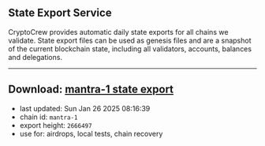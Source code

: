 ## State Export Service
CryptoCrew provides automatic daily state exports for all chains we validate. State export files can be used as genesis files and are a snapshot of the current blockchain state, including all validators, accounts, balances and delegations.

---
**Download: [mantra-1 state export](https://dl-eu2.ccvalidators.com/SERVICE/mantrachain/mantra-1_export_2666497.json)**
---

- last updated: Sun Jan 26 2025 08:16:39
- chain id: `mantra-1`
- export height: `2666497`
- use for: airdrops, local tests, chain recovery
